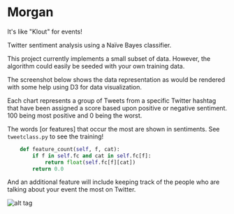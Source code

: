 Morgan
=======

It's like "Klout" for events!

Twitter sentiment analysis using a Naïve Bayes classifier.

This project currently implements a small subset of data. However, the algorithm could easily be seeded with your own training data.

The screenshot below shows the data representation as would be rendered with some help using D3 for data visualization.

Each chart represents a group of Tweets from a specific Twitter hashtag that have been assigned a score based upon positive or negative sentiment. 100 being most positive and 0 being the worst.

The words [or features] that occur the most are shown in sentiments. See `tweetclass.py` to see the training!

```python
    def feature_count(self, f, cat):
        if f in self.fc and cat in self.fc[f]:
            return float(self.fc[f][cat])
        return 0.0
```

And an additional feature will include keeping track of the people who are talking about your event the most on Twitter.

![alt tag](https://raw.github.com/meganspeir/Morgan/master/screenshot.png)
